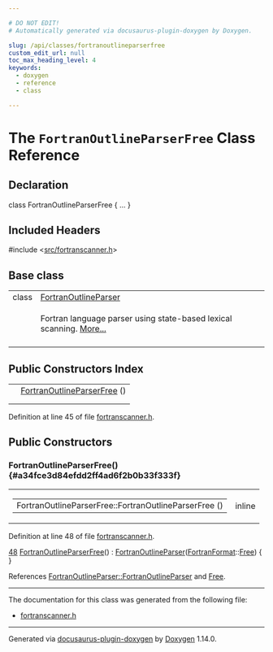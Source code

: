 ```yaml
---

# DO NOT EDIT!
# Automatically generated via docusaurus-plugin-doxygen by Doxygen.

slug: /api/classes/fortranoutlineparserfree
custom_edit_url: null
toc_max_heading_level: 4
keywords:
  - doxygen
  - reference
  - class

---
```


<div class="doxyPage">

# The `FortranOutlineParserFree` Class Reference



## Declaration

<div class="doxyDeclaration">
class FortranOutlineParserFree { ... }
</div>

## Included Headers

<div class="doxyIncludesList">#include &lt;<a href="/web-doxygen/docs/api/files/src/fortranscanner-h">src/fortranscanner.h</a>&gt;
</div>

## Base class

<table class="doxyMembersIndex">

<tr class="doxyMemberIndexItem">
<td class="doxyMemberIndexItemType" align="left" valign="top">class</td>
<td class="doxyMemberIndexItemName" align="left" valign="top"><a href="/web-doxygen/docs/api/classes/fortranoutlineparser">FortranOutlineParser</a></td>
</tr>
<tr class="doxyMemberIndexDescription">
<td class="doxyMemberIndexDescriptionLeft"></td>
<td class="doxyMemberIndexDescriptionRight">
<p>Fortran language parser using state-based lexical scanning. <a href="/web-doxygen/docs/api/classes/fortranoutlineparser/#details">More...</a></p>
</td>
</tr>
<tr class="doxyMemberIndexSeparator">
<td class="doxyMemberIndexSeparator" colspan="2"></td>
</tr>

</table>

## Public Constructors Index

<table class="doxyMembersIndex">

<tr class="doxyMemberIndexItem">
<td class="doxyMemberIndexItemType" align="left" valign="top"></td>
<td class="doxyMemberIndexItemName" align="left" valign="top"><a href="#a34fce3d84efdd2ff4ad6f2b0b33f333f">FortranOutlineParserFree</a> ()</td>
</tr>
<tr class="doxyMemberIndexDescription">
<td class="doxyMemberIndexDescriptionLeft"></td>
<td class="doxyMemberIndexDescriptionRight">
</td>
</tr>
<tr class="doxyMemberIndexSeparator">
<td class="doxyMemberIndexSeparator" colspan="2"></td>
</tr>

</table>


<p>Definition at line 45 of file <a href="/web-doxygen/docs/api/files/src/fortranscanner-h">fortranscanner.h</a>.</p>


<div class="doxySectionDef">

## Public Constructors

### FortranOutlineParserFree() {#a34fce3d84efdd2ff4ad6f2b0b33f333f}

<div class="doxyMemberItem">
<div class="doxyMemberProto">
<table class="doxyMemberLabels">
<tr class="doxyMemberLabels">
<td class="doxyMemberLabelsLeft">
<table class="doxyMemberName">
<tr>
<td class="doxyMemberName">FortranOutlineParserFree::FortranOutlineParserFree ()</td>
</tr>
</table>
</td>
<td class="doxyMemberLabelsRight">
<span class="doxyMemberLabels">
<span class="doxyMemberLabel inline">inline</span>
</span>
</td>
</tr>
</table>
</div>
<div class="doxyMemberDoc">



<p>Definition at line 48 of file <a href="/web-doxygen/docs/api/files/src/fortranscanner-h">fortranscanner.h</a>.</p>


<div class="doxyProgramListing">

<div class="doxyCodeLine"><span class="doxyLineNumber"><a href="#a34fce3d84efdd2ff4ad6f2b0b33f333f">48</a></span><span class="doxyLineContent"><span class="doxyHighlight">    <a href="#a34fce3d84efdd2ff4ad6f2b0b33f333f">FortranOutlineParserFree</a>() : <a href="/web-doxygen/docs/api/classes/fortranoutlineparser/#ad7c8dd89e81d6704c92a052dba364ac8">FortranOutlineParser</a>(<a href="/web-doxygen/docs/api/files/src/types-h/#ad3f2a8c13ceee9c0aaeabf930dd88266">FortranFormat</a>::<a href="/web-doxygen/docs/api/files/src/types-h/#ad3f2a8c13ceee9c0aaeabf930dd88266ab24ce0cd392a5b0b8dedc66c25213594">Free</a>) { }</span></span></div>

</div>


<p>References <a href="/web-doxygen/docs/api/classes/fortranoutlineparser/#ad7c8dd89e81d6704c92a052dba364ac8">FortranOutlineParser::FortranOutlineParser</a> and <a href="/web-doxygen/docs/api/files/src/types-h/#ad3f2a8c13ceee9c0aaeabf930dd88266ab24ce0cd392a5b0b8dedc66c25213594">Free</a>.</p>

</div>
</div>

</div>

<hr/>

The documentation for this class was generated from the following file:

<ul>
<li><a href="/web-doxygen/docs/api/files/src/fortranscanner-h">fortranscanner.h</a></li>
</ul>

<hr/>

<p class="doxyGeneratedBy">Generated via <a href="https://github.com/xpack/docusaurus-plugin-doxygen">docusaurus-plugin-doxygen</a> by <a href="https://www.doxygen.nl">Doxygen</a> 1.14.0.</p>

</div>
